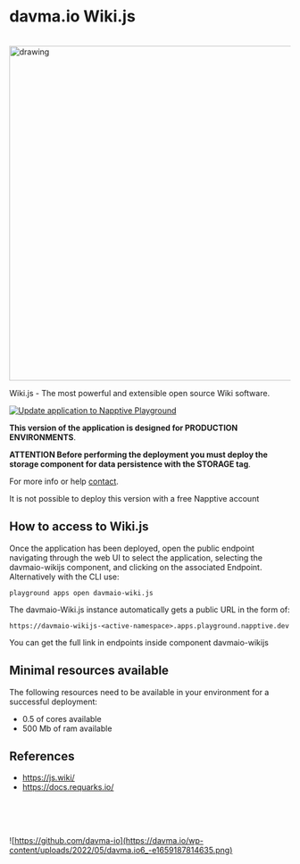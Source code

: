 # davma.io Wiki.js

</br>

<!-- ![Wiki.js](https://js.wiki/img/wikijs-full-2021.b840e376.svg) -->
<img src="https://js.wiki/img/wikijs-full-2021.b840e376.svg" alt="drawing" width="600"/>

Wiki.js - The most powerful and extensible open source Wiki software.

[![Update application to Napptive Playground](https://github.com/davma-io-templates/wikijs-template/actions/workflows/napptive-push.yml/badge.svg)](https://github.com/davma-io-templates/wikijs-template/actions/workflows/napptive-push.yml)

 __This version of the application is designed for PRODUCTION ENVIRONMENTS__.  

__ATTENTION Before performing the deployment you must deploy the storage component for data persistence with the STORAGE tag__. 

For more info or help [contact](mailto:contact@davma.io).

It is not possible to deploy this version with a free Napptive account

## How to access to Wiki.js

Once the application has been deployed, open the public endpoint navigating through the web UI to select the application, selecting the davmaio-wikijs component, and clicking on the associated Endpoint. Alternatively with the CLI use:

```
playground apps open davmaio-wiki.js
```

The davmaio-Wiki.js instance automatically gets a public URL in the form of:

```
https://davmaio-wikijs-<active-namespace>.apps.playground.napptive.dev
```

You can get the full link in endpoints inside component davmaio-wikijs

## Minimal resources available
The following resources need to be available in your environment for a successful deployment:
- 0.5 of cores available
- 500 Mb of ram available

## References
* https://js.wiki/
* https://docs.requarks.io/



</br>
</br>
</br>

![https://github.com/davma-io](https://davma.io/wp-content/uploads/2022/05/davma.io6_-e1659187814635.png)
</br>
</br>
</br>
